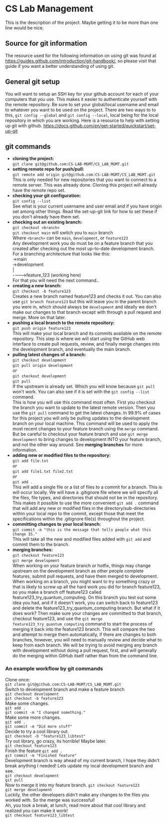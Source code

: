 # CS Lab Management
This is the description of the project. Maybe getting it to be more than one line would be nice.
## Source for git information
The resource used for the following information on using git was found at https://guides.github.com/introduction/git-handbook/, so please visit that guide if you want a better understanding of using git.
## General git setup
You will want to setup an SSH key for your github account for each of your computers that you use. This makes it easier to authenticate yourself with the remote repository. Be sure to set your global/local username and email to whatever you want to be used on the project. There are two ways to to this, `git config --global` and `git config --local`, local being for the local repository in which you are working. Here is a resource to help with setting up git with github. https://docs.github.com/en/get-started/quickstart/set-up-git
## git commands
- **cloning the project:**  
`git clone git@github.com:CS-LAB-MGMT/CS_LAB_MGMT.git`
- **setting remote repo for push/pull:**  
`git remote add origin git@github.com:CS-LAB-MGMT/CS_LAB_MGMT.git`  
This is only needed for new repositories that you want to connect to a remote server. This was already done. Cloning this project will already have the remote repo set.
- **checking your git configuration:**  
`git config --list`  
See what is your current username and user email and if you have origin set among other things. Read the set-up-git link for how to set these if you don't already have them set.
- **checking out an existing branch:**  
`git checkout <branch>`  
`git checkout main` will switch you to `main` branch  
Where `<branch>` can be `main`, `development`, or `feature123`  
Any development work you do must be on a feature branch that you created after checking out the most up-to-date development branch. For a branching architecture that looks like this:  
->main  
->development  
|  
---->feature_123 (working here)  
For that you will need the next command..
- **creating a new branch:**  
`git checkout -b feature123`  
Creates a new branch named feature123 and checks it out. You can also use `git branch feature123` but this will leave you in the parent branch you were in, which should always be `development` and ideally we don't make our changes to that branch except with through a pull request and merge. More on that later.
- **pushing a local branch to the remote repository:**  
`git push origin feature123`  
This will make your local branch and its commits available on the remote repository. This step is where we will start using the GitHub web interface to create pull requests, review, and finally merge changes into the development branch, and eventually the main branch.
- **pulling latest changes of a branch:**  
`git checkout development`  
`git pull origin development`  
*or*  
`git checkout development`  
`git pull`  
If the upstream is already set. Which you will know because `git pull` won't work. You can also see if it is set with the `git config --list` command.  
This is how you will use this command most often. First you checkout the branch you want to update to the latest remote version. Then you use the `git pull` command to get the latest changes. In 99.9% of cases for this project you will only be pulling updates to the development branch on your local machine. This command will be used to apply the most recent changes to your feature branch using the `merge` command. But be careful to checkout your feature branch and use `git merge development` to bring changes to development INTO your feature branch, and not the other way around. See **merging branches** for more information.
- **adding new or modified files to the repository:**  
`git add file.txt`  
*or*  
`git add file1.txt file2.txt`  
*or*  
`git add .`  
This will add a single file or a list of files to a commit for a branch. This is will occur locally. We will have a .gitignore file where we will specify all the files, file types, and directories that should not be in the repository. This makes it possible to use the more convenient `git add .` command that will add any new or modified files in the directory/sub-directories within your local repo to the commit, except those that meet the specifications within the .gitignore file(s) throughout the project.
- **committing changes to your local branch:**  
`git commit -m "this is the message that tells people what this change IS."`  
This will take all the new and modified files added with `git add` and commit them to the branch.
- **merging branches:**  
`git checkout feature123`  
`git merge development`  
When working on your feature branch or hotfix, things may change upstream on the development branch as other people complete features, submit pull requests, and have them merged to development. When working on a branch, you might want to try something crazy or that is likely to screw up all the hard work you did for branch feature123, so you make a branch off feature123 called feature123_try_quantum_computing. On this branch you test out some idea you had, and if it doesn't work, you can switch back to feature123 and delete the feature123_try_quantum_computing branch. But what if it does work? Then make sure your changes are committed to that branch, checkout feature123, and use the `git merge feature123_try_quantum_computing` command to start the process of merging it back into the feature123 branch. This will compare the two and attempt to merge them automatically, if there are changes to both branches, however, you will need to manually review and decide what to keep from each branch. We will be trying to avoid merging any branch with development without doing a pull request, first, and will generally do the merging within GitHub itself rather than from the command line.


### An example workflow by git commands
Clone once:  
`git clone git@github.com:CS-LAB-MGMT/CS_LAB_MGMT.git`  
Switch to development branch and make a feature branch  
`git checkout development`  
`git checkout -b feature123`  
Make some changes.  
`git add .`  
`git commit -m "I changed something."`  
Make some more changes.  
`git add .`  
`git commit -m "Did more stuff"`  
Decide to try a cool library out.  
`git checkout -b "feature123_libtest"`  
Try out library, go crazy, its horrible! Maybe later.  
`git checkout feature123`  
Finish the feature
`git add .`  
`git commit -m "Finished feature"`  
Development branch is way ahead of my current branch, I hope they didn't break anything I needed! Lets update my local development branch and see.  
`git checkout development`  
`git pull`  
Now to merge it into my feature branch.
`git checkout feature123`  
`git merge development`  
Luckily, the other developers didn't make any changes to the files you worked with. So the merge was successful!  
Ah, you took a break, at lunch, read more about that cool library and realized you can make it work!  
`git checkout feature123_libtest`  



